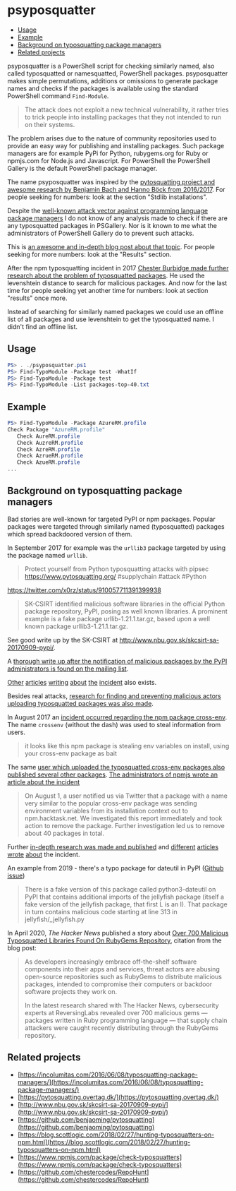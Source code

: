 # psyposquatter

<!-- vim-markdown-toc GFM -->

* [Usage](#usage)
* [Example](#example)
* [Background on typosquatting package managers](#background-on-typosquatting-package-managers)
* [Related projects](#related-projects)

<!-- vim-markdown-toc -->

psyposquatter is a PowerShell script for checking similarly named, also called
typosquatted or namesquatted, PowerShell packages. psyposquatter makes simple
permutations, additions or omissions to generate package names and checks if
the packages is available using the standard PowerShell command `Find-Module`.

> The attack does not exploit a new technical vulnerability, it rather tries to
> trick people into installing packages that they not intended to run on their
> systems.

The problem arises due to the nature of community repositories used to provide
an easy way for publishing and installing packages. Such package managers are
for example PyPi for Python, rubygems.org for Ruby or npmjs.com for Node.js and
Javascript. For PowerShell the PowerShell Gallery is the default PowerShell
package manager.

The name psyposquatter was inspired by the [pytosquatting project and awesome
research by Benjamin Bach and Hanno Böck from 2016/2017](https://pytosquatting.overtag.dk/).
For people seeking for numbers: look at the section "Stdlib installations".

Despite the [well-known attack vector against programming language package
managers](http://incolumitas.com/2016/06/08/typosquatting-package-managers/) I
do not know of any analysis made to check if there are any typosquatted
packages in PSGallery. Nor is it known to me what the administrators of
PowerShell Gallery do to prevent such attacks.

This is [an awesome and in-depth blog post about that
topic](http://incolumitas.com/2016/06/08/typosquatting-package-managers/). For
people seeking for more numbers: look at the "Results" section.

After the npm typosquatting incident in 2017 [Chester Burbidge made further
research about the problem of typosquatted
packages](https://blog.scottlogic.com/2018/02/27/hunting-typosquatters-on-npm.html).
He used the levenshtein distance to search for malicious packages. And now for
the last time for people seeking yet another time for numbers: look at section
"results" once more.

Instead of searching for similarly named packages we could use an offline list
of all packages and use levenshtein to get the typosquatted name. I didn't find
an offline list.

## Usage

``` powershell
PS> . ./psyposquatter.ps1
PS> Find-TypoModule -Package test -WhatIf
PS> Find-TypoModule -Package test
PS> Find-TypoModule -List packages-top-40.txt
```


## Example

``` powershell
PS> Find-TypoModule -Package AzureRM.profile
Check Package "AzureRM.profile"
   Check AureRM.profile
   Check AuzreRM.profile
   Check AzreRM.profile
   Check AzrueRM.profile
   Check AzueRM.profile
...
```

## Background on typosquatting package managers

Bad stories are well-known for targeted PyPI or npm packages. Popular packages
were targeted through similarly named (typosquatted) packages which spread
backdoored version of them.

In September 2017 for example was the `urllib3` package targeted by using the
package named `urllib`.

> Protect yourself from Python typosquatting attacks with pipsec
> https://www.pytosquatting.org/  #supplychain #attack #Python

https://twitter.com/x0rz/status/910057711391399938

> SK-CSIRT identified malicious software libraries in the official Python
> package repository, PyPI, posing as well known libraries. A prominent example
> is a fake package urllib-1.21.1.tar.gz, based upon a well known package
> urllib3-1.21.1.tar.gz.

See good write up by the SK-CSIRT at http://www.nbu.gov.sk/skcsirt-sa-20170909-pypi/.

A [thorough write up after the notification of malicious packages by the PyPI
administrators is found on the mailing
list](https://mail.python.org/pipermail/security-announce/2017-September/000000.html).

[Other](https://thenewstack.io/python-package-repository-struggles-deal-typosquatting/) [articles](https://nakedsecurity.sophos.com/2017/09/19/pypi-python-repository-hit-by-typosquatting-sneak-attack/) [writing](https://arstechnica.com/information-technology/2017/09/devs-unknowingly-use-malicious-modules-put-into-official-python-repository) [about](https://www.golem.de/news/pypi-boesartige-python-pakete-entdeckt-1709-130098.html) [the](https://www.reddit.com/r/netsec/comments/4n4w2h/taking_over_17000_hosts_by_typosquatting_package/) [incident](https://www.bleepingcomputer.com/news/security/ten-malicious-libraries-found-on-pypi-python-package-index/) also exists.

Besides real attacks, [research for finding and preventing malicious actors
uploading typosquatted packages was also made](https://pytosquatting.overtag.dk/).

In August 2017 an [incident occurred regarding the npm package
cross-env](https://twitter.com/kentcdodds/status/892372685048627200). The name
`crossenv` (without the dash) was used to steal information from users. 
> it looks like this npm package is stealing env variables on install, using
> your cross-env package as bait

The same [user which uploaded the typosquatted cross-env packages also
published several other
packages](https://twitter.com/iamakulov/status/892485192883073024). [The
administrators of npmjs wrote an article about the incident](https://blog.npmjs.org/post/163723642530/crossenv-malware-on-the-npm-registry.)

> On August 1, a user notified us via Twitter that a package with a name very
> similar to the popular cross-env package was sending environment variables
> from its installation context out to npm.hacktask.net. We investigated this
> report immediately and took action to remove the package. Further
> investigation led us to remove about 40 packages in total.

Further [in-depth research was made and
published](https://blog.scottlogic.com/2018/02/27/hunting-typosquatters-on-npm.html)
and [different](https://www.theregister.co.uk/2017/08/02/typosquatting_npm/)
[articles](https://medium.com/@liran.tal/fighting-npm-typosquatting-attacks-and-naming-rules-for-npm-modules-a0b7a86344aa)
[wrote](https://thenewstack.io/npm-cleans-typosquatting-malware/)
[about](https://threatpost.com/attackers-use-typo-squatting-to-steal-npm-credentials/127235/)
the incident.

An example from 2019 - there's a typo package for dateutil in PyPI ([Github issue](https://github.com/dateutil/dateutil/issues/984))

> There is a fake version of this package called python3-dateutil on PyPI that contains additional imports of the jeIlyfish package (itself a fake version of the jellyfish package, that first L is an I). That package in turn contains malicious code starting at line 313 in jeIlyfish/_jellyfish.py

In April 2020, _The Hacker News_ published a story about [Over 700 Malicious Typosquatted Libraries Found On RubyGems Repository](https://thehackernews.com/2020/04/rubygem-typosquatting-malware.html), citation from the blog post:

> As developers increasingly embrace off-the-shelf software components 
into their apps and services, threat actors are abusing open-source 
repositories such as RubyGems to distribute malicious packages, intended
 to compromise their computers or backdoor software projects they work 
on.
>
>In the latest research shared with The Hacker News, cybersecurity experts at ReversingLabs revealed over 700 malicious gems
 — packages written in Ruby programming language — that supply chain 
attackers were caught recently distributing through the RubyGems 
repository.

## Related projects

* [https://incolumitas.com/2016/06/08/typosquatting-package-managers/](https://incolumitas.com/2016/06/08/typosquatting-package-managers/)
* [https://pytosquatting.overtag.dk/](https://pytosquatting.overtag.dk/)
* [http://www.nbu.gov.sk/skcsirt-sa-20170909-pypi/](http://www.nbu.gov.sk/skcsirt-sa-20170909-pypi/)
* [https://github.com/benjaoming/pytosquatting](https://github.com/benjaoming/pytosquatting)
* [https://blog.scottlogic.com/2018/02/27/hunting-typosquatters-on-npm.html](https://blog.scottlogic.com/2018/02/27/hunting-typosquatters-on-npm.html)
* [https://www.npmjs.com/package/check-typosquatters](https://www.npmjs.com/package/check-typosquatters)
* [https://github.com/chestercodes/RepoHunt](https://github.com/chestercodes/RepoHunt)
